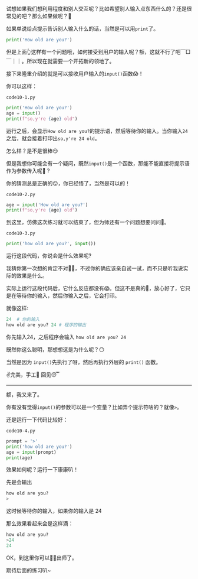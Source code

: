 试想如果我们想利用程度和别人交互呢？比如希望别人输入点东西什么的？还是很常见的吧？那么如果做呢？🤔

如果单说给点提示告诉别人输入什么的话，当然是可以用`print`了。

```python
print('How old are you?')
```

但是上面👆这样有一个问题哦，如何接受到用户的输入呢？额，这就不行了吧￣□￣｜｜。所以现在就需要一个开拓新的领地了。

接下来隆重介绍的就是可以接收用户输入的`input()`函数😱！

你可以这样：

`code10-1.py`
```python
print('How old are you?')
age = input()
print(f"so,y're {age} old")
```
运行之后，会显示`How old are you?`的提示语，然后等待你的输入。当你输入`24`之后，就会接着打印出`so,y're 24 old`。

怎么样？是不是很棒😏

但是我想你可能会有一个疑问，既然`input()`是一个函数，那能不能直接将提示语作为参数传入呢🤔？

你的猜测总是正确的😛，你已经悟了，当然是可以的！

`code10-2.py`

```python
age = input('How old are you?')
print(f"so,y're {age} old")
```

到这里，仿佛这次练习就可以结束了，但为师还有一个问题想要问问🐶。

`code10-3.py`

```python
print('how old are you?', input())
```

运行这段代码，你说会是什么效果呢?

我猜你第一次想的肯定不对🙅‍♂️，不过你的确应该亲自试一试，而不只是听我说实际的效果是什么。

实际上运行这段代码后，它什么反应都没有😱。但这不是真的🤥，放心好了，它只是在等待你的输入，然后你输入之后，它会打印。

就像这样:

```python
24  # 你的输入
how old are you? 24 # 程序的输出
```

你先输入24，之后程序会输入 `how old are you? 24`

既然你这么聪明，那想想这是为什么呢？😶

当然是因为 `input()`先执行了呀，然后再执行外层的 `print()` 函数。

✌️完美，手工🤚 回见😴

---------------------------------------------------

额，我又来了。

你有没有觉得`input()`的参数可以是一个变量？比如弄个提示符啥的？就像`>`。

还是运行一下代码比较好：

`code10-4.py`

```python
prompt = '>'
print('how old are you?')
age = input(prompt)
print(age)
```

效果如何呢？运行一下康康叭！

先是会输出
```python
how old are you?
>
```
这时候等待你的输入，如果你的输入是 24

那么效果看起来会是这样滴：

```python
how old are you?
>24
24
```

OK，到这里你可以👩‍🍳出师了。

期待后面的练习叭~
